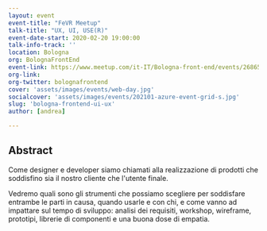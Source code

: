 ```yaml
---
layout: event
event-title: "FeVR Meetup"
talk-title: "UX, UI, USE(R)"
event-date-start: 2020-02-20 19:00:00
talk-info-track: ''
location: Bologna
org: BolognaFrontEnd
event-link: https://www.meetup.com/it-IT/Bologna-front-end/events/268651391/
org-link: 
org-twitter: bolognafrontend
cover: 'assets/images/events/web-day.jpg'
socialcover: 'assets/images/events/202101-azure-event-grid-s.jpg'
slug: 'bologna-frontend-ui-ux'
author: [andrea]

---
```

## Abstract
Come designer e developer siamo chiamati alla realizzazione di prodotti che soddisfino sia il nostro cliente che l'utente finale.

Vedremo quali sono gli strumenti che possiamo scegliere per soddisfare entrambe le parti in causa, quando usarle e con chi, e come vanno ad impattare sul tempo di sviluppo: analisi dei requisiti, workshop, wireframe, prototipi, librerie di componenti e una buona dose di empatia.



<!--div class="slide">
<h3>Materiali</h3>
<ul>
    <li><a href="https://www.facebook.com/matteoguidotto/videos/10221295274475276" target="_blank">Video del Talk (Facebook)</a></li>
</ul>
</div-->

